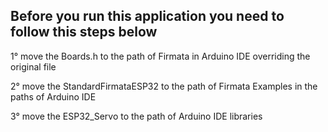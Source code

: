 ## Before you run this application you need to follow this steps below

1° move the Boards.h to the path of Firmata in Arduino IDE overriding the original file

2° move the StandardFirmataESP32 to the path of Firmata Examples in the paths of Arduino IDE

3° move the ESP32_Servo to the path of Arduino IDE libraries